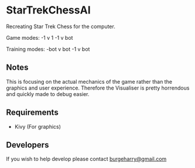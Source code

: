 # StarTrekChessAI
Recreating Star Trek Chess for the computer.

Game modes:
-1 v 1
-1 v bot

Training modes:
-bot v bot
-1 v bot

## Notes
This is focusing on the actual mechanics of the game rather than the graphics and user experience. Therefore the Visualiser is pretty horrendous and quickly made to debug easier.

## Requirements
- Kivy (For graphics)

## Developers
If you wish to help develop please contact burgeharry@gmail.com